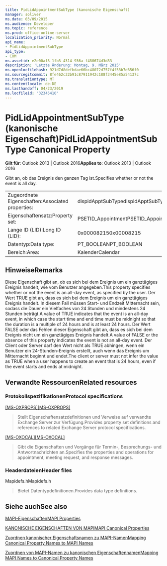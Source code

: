 ```yaml
---
title: PidLidAppointmentSubType (kanonische Eigenschaft)
manager: soliver
ms.date: 03/09/2015
ms.audience: Developer
ms.topic: reference
ms.prod: office-online-server
localization_priority: Normal
api_name:
- PidLidAppointmentSubType
api_type:
- COM
ms.assetid: e2e00af3-1fb3-4314-936a-f480674d3d83
description: 'Letzte Änderung: Montag, 9. März 2015'
ms.openlocfilehash: 921d7d8defbdae66bc48072d757f4f58b7d656f0
ms.sourcegitcommit: 8fe462c32b91c87911942c188f3445e85a54137c
ms.translationtype: MT
ms.contentlocale: de-DE
ms.lasthandoff: 04/23/2019
ms.locfileid: "32345416"
---
```

# <a name="pidlidappointmentsubtype-canonical-property"></a><span data-ttu-id="4109c-103">PidLidAppointmentSubType (kanonische Eigenschaft)</span><span class="sxs-lookup"><span data-stu-id="4109c-103">PidLidAppointmentSubType Canonical Property</span></span>

  
  
<span data-ttu-id="4109c-104">**Gilt für**: Outlook 2013 | Outlook 2016</span><span class="sxs-lookup"><span data-stu-id="4109c-104">**Applies to**: Outlook 2013 | Outlook 2016</span></span> 
  
<span data-ttu-id="4109c-105">Gibt an, ob das Ereignis den ganzen Tag ist.</span><span class="sxs-lookup"><span data-stu-id="4109c-105">Specifies whether or not the event is all day.</span></span>
  
|||
|:-----|:-----|
|<span data-ttu-id="4109c-106">Zugeordnete Eigenschaften:</span><span class="sxs-lookup"><span data-stu-id="4109c-106">Associated properties:</span></span>  <br/> |<span data-ttu-id="4109c-107">dispidApptSubType</span><span class="sxs-lookup"><span data-stu-id="4109c-107">dispidApptSubType</span></span>  <br/> |
|<span data-ttu-id="4109c-108">Eigenschaftensatz:</span><span class="sxs-lookup"><span data-stu-id="4109c-108">Property set:</span></span>  <br/> |<span data-ttu-id="4109c-109">PSETID_Appointment</span><span class="sxs-lookup"><span data-stu-id="4109c-109">PSETID_Appointment</span></span>  <br/> |
|<span data-ttu-id="4109c-110">Lange ID (LID):</span><span class="sxs-lookup"><span data-stu-id="4109c-110">Long ID (LID):</span></span>  <br/> |<span data-ttu-id="4109c-111">0x00008215</span><span class="sxs-lookup"><span data-stu-id="4109c-111">0x00008215</span></span>  <br/> |
|<span data-ttu-id="4109c-112">Datentyp:</span><span class="sxs-lookup"><span data-stu-id="4109c-112">Data type:</span></span>  <br/> |<span data-ttu-id="4109c-113">PT_BOOLEAN</span><span class="sxs-lookup"><span data-stu-id="4109c-113">PT_BOOLEAN</span></span>  <br/> |
|<span data-ttu-id="4109c-114">Bereich:</span><span class="sxs-lookup"><span data-stu-id="4109c-114">Area:</span></span>  <br/> |<span data-ttu-id="4109c-115">Kalender</span><span class="sxs-lookup"><span data-stu-id="4109c-115">Calendar</span></span>  <br/> |
   
## <a name="remarks"></a><span data-ttu-id="4109c-116">Hinweise</span><span class="sxs-lookup"><span data-stu-id="4109c-116">Remarks</span></span>

<span data-ttu-id="4109c-117">Diese Eigenschaft gibt an, ob es sich bei dem Ereignis um ein ganztägiges Ereignis handelt, wie vom Benutzer angegeben.</span><span class="sxs-lookup"><span data-stu-id="4109c-117">This property specifies whether or not the event is an all-day event, as specified by the user.</span></span> <span data-ttu-id="4109c-118">Der Wert TRUE gibt an, dass es sich bei dem Ereignis um ein ganztägiges Ereignis handelt. In diesem Fall müssen Start- und Endzeit Mitternacht sein, sodass die Dauer ein Vielfaches von 24 Stunden und mindestens 24 Stunden beträgt.</span><span class="sxs-lookup"><span data-stu-id="4109c-118">A value of TRUE indicates that the event is an all-day event, in which case the start time and end time must be midnight so that the duration is a multiple of 24 hours and is at least 24 hours.</span></span> <span data-ttu-id="4109c-119">Der Wert FALSE oder das Fehlen dieser Eigenschaft gibt an, dass es sich bei dem Ereignis nicht um ein ganztägiges Ereignis handelt.</span><span class="sxs-lookup"><span data-stu-id="4109c-119">A value of FALSE or the absence of this property indicates the event is not an all-day event.</span></span> <span data-ttu-id="4109c-120">Der Client oder Server darf den Wert nicht als TRUE abhingen, wenn ein Benutzer ein 24-Stunden-Ereignis erstellt, auch wenn das Ereignis um Mitternacht beginnt und endet.</span><span class="sxs-lookup"><span data-stu-id="4109c-120">The client or server must not infer the value as TRUE when a user happens to create an event that is 24 hours, even if the event starts and ends at midnight.</span></span>
  
## <a name="related-resources"></a><span data-ttu-id="4109c-121">Verwandte Ressourcen</span><span class="sxs-lookup"><span data-stu-id="4109c-121">Related resources</span></span>

### <a name="protocol-specifications"></a><span data-ttu-id="4109c-122">Protokollspezifikationen</span><span class="sxs-lookup"><span data-stu-id="4109c-122">Protocol specifications</span></span>

<span data-ttu-id="4109c-123">[[MS-OXPROPS]](https://msdn.microsoft.com/library/f6ab1613-aefe-447d-a49c-18217230b148%28Office.15%29.aspx)</span><span class="sxs-lookup"><span data-stu-id="4109c-123">[[MS-OXPROPS]](https://msdn.microsoft.com/library/f6ab1613-aefe-447d-a49c-18217230b148%28Office.15%29.aspx)</span></span>
  
> <span data-ttu-id="4109c-124">Stellt Eigenschaftensatzdefinitionen und Verweise auf verwandte Exchange Server zur Verfügung.</span><span class="sxs-lookup"><span data-stu-id="4109c-124">Provides property set definitions and references to related Exchange Server protocol specifications.</span></span>
    
<span data-ttu-id="4109c-125">[[MS-OXOCAL]](https://msdn.microsoft.com/library/09861fde-c8e4-4028-9346-e7c214cfdba1%28Office.15%29.aspx)</span><span class="sxs-lookup"><span data-stu-id="4109c-125">[[MS-OXOCAL]](https://msdn.microsoft.com/library/09861fde-c8e4-4028-9346-e7c214cfdba1%28Office.15%29.aspx)</span></span>
  
> <span data-ttu-id="4109c-126">Gibt die Eigenschaften und Vorgänge für Termin-, Besprechungs- und Antwortnachrichten an.</span><span class="sxs-lookup"><span data-stu-id="4109c-126">Specifies the properties and operations for appointment, meeting request, and response messages.</span></span>
    
### <a name="header-files"></a><span data-ttu-id="4109c-127">Headerdateien</span><span class="sxs-lookup"><span data-stu-id="4109c-127">Header files</span></span>

<span data-ttu-id="4109c-128">Mapidefs.h</span><span class="sxs-lookup"><span data-stu-id="4109c-128">Mapidefs.h</span></span>
  
> <span data-ttu-id="4109c-129">Bietet Datentypdefinitionen.</span><span class="sxs-lookup"><span data-stu-id="4109c-129">Provides data type definitions.</span></span>
    
## <a name="see-also"></a><span data-ttu-id="4109c-130">Siehe auch</span><span class="sxs-lookup"><span data-stu-id="4109c-130">See also</span></span>



[<span data-ttu-id="4109c-131">MAPI-Eigenschaften</span><span class="sxs-lookup"><span data-stu-id="4109c-131">MAPI Properties</span></span>](mapi-properties.md)
  
[<span data-ttu-id="4109c-132">KANONISCHE EIGENSCHAFTEN VON MAPI</span><span class="sxs-lookup"><span data-stu-id="4109c-132">MAPI Canonical Properties</span></span>](mapi-canonical-properties.md)
  
[<span data-ttu-id="4109c-133">Zuordnen kanonischer Eigenschaftsnamen zu MAPI-Namen</span><span class="sxs-lookup"><span data-stu-id="4109c-133">Mapping Canonical Property Names to MAPI Names</span></span>](mapping-canonical-property-names-to-mapi-names.md)
  
[<span data-ttu-id="4109c-134">Zuordnen von MAPI-Namen zu kanonischen Eigenschaftennamen</span><span class="sxs-lookup"><span data-stu-id="4109c-134">Mapping MAPI Names to Canonical Property Names</span></span>](mapping-mapi-names-to-canonical-property-names.md)

